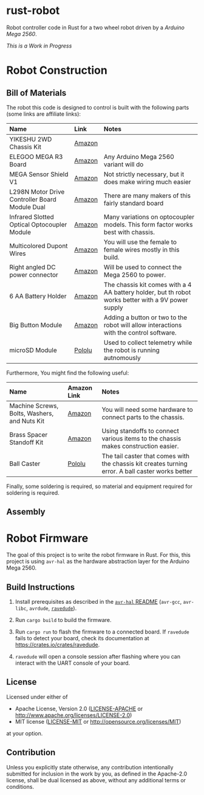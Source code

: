 rust-robot
==========

Robot controller code in Rust for a two wheel robot driven by a _Arduino Mega 2560_.

_This is a Work in Progress_

# Robot Construction
## Bill of Materials
The robot this code is designed to control is built with the following parts (some links are affiliate links):

| Name | Link | Notes |
|:--|:--|:--|
| YIKESHU 2WD Chassis Kit | [Amazon](https://amzn.to/46byvsH) |  |
| ELEGOO MEGA R3 Board | [Amazon](https://amzn.to/3EFRUWZ) | Any Arduino Mega 2560 variant will do |
| MEGA Sensor Shield V1  | [Amazon](https://amzn.to/45UUbtE) | Not strictly necessary, but it does make wiring much easier |
| L298N Motor Drive Controller Board Module Dual | [Amazon](https://amzn.to/44U4wo0) | There are many makers of this fairly standard board |
| Infrared Slotted Optical Optocoupler Module | [Amazon](https://amzn.to/3ZiMxqd) | Many variations on optocoupler models. This form factor works best with chassis. |
| Multicolored Dupont Wires | [Amazon](https://amzn.to/3sOl9US) | You will use the female to female wires mostly in this build. |
| Right angled DC power connector | [Amazon](https://amzn.to/3Pi11SU) | Will be used to connect the Mega 2560 to power. |
| 6 AA Battery Holder | [Amazon](https://amzn.to/3r5ddyk) | The chassis kit comes with a 4 AA battery holder, but th robot works better with a 9V power supply |
| Big Button Module | [Amazon](https://amzn.to/46gTDOx) | Adding a button or two to the robot will allow interactions with the control software. |
| microSD Module | [Pololu](https://www.pololu.com/product/2587) | Used to collect telemetry while the robot is running autnomously |

Furthermore, You might find the following useful:

| Name | Amazon Link | Notes |
|:--|:--|:--|
| Machine Screws, Bolts, Washers, and Nuts Kit | [Amazon](https://amzn.to/3Pi5QLR) | You will need some hardware to connect parts to the chassis. |
| Brass Spacer Standoff Kit | [Amazon](https://amzn.to/3EDg58H) | Using standoffs to connect various items to the chassis makes construction easier. |
| Ball Caster | [Pololu](https://www.pololu.com/product/2692) | The tail caster that comes with the chassis kit creates turning error. A ball caster works better |

Finally, some soldering is required, so material and equipment required for soldering is required.

## Assembly

# Robot Firmware
The goal of this project is to write the robot firmware in Rust. For this, this project is using `avr-hal` as the hardware abstraction layer for the Arduino Mega 2560.

## Build Instructions
1. Install prerequisites as described in the [`avr-hal` README] (`avr-gcc`, `avr-libc`, `avrdude`, [`ravedude`]).

2. Run `cargo build` to build the firmware.

3. Run `cargo run` to flash the firmware to a connected board.  If `ravedude`
   fails to detect your board, check its documentation at
   <https://crates.io/crates/ravedude>.

4. `ravedude` will open a console session after flashing where you can interact
   with the UART console of your board.

[`avr-hal` README]: https://github.com/Rahix/avr-hal#readme
[`ravedude`]: https://crates.io/crates/ravedude

## License
Licensed under either of

 - Apache License, Version 2.0
   ([LICENSE-APACHE](LICENSE-APACHE) or <http://www.apache.org/licenses/LICENSE-2.0>)
 - MIT license
   ([LICENSE-MIT](LICENSE-MIT) or <http://opensource.org/licenses/MIT>)

at your option.

## Contribution
Unless you explicitly state otherwise, any contribution intentionally submitted
for inclusion in the work by you, as defined in the Apache-2.0 license, shall
be dual licensed as above, without any additional terms or conditions.
